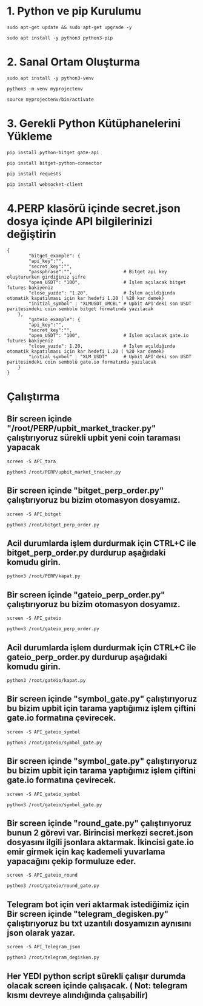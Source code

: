 # 1. Python ve pip Kurulumu
```
sudo apt-get update && sudo apt-get upgrade -y
```
```
sudo apt install -y python3 python3-pip
```

# 2. Sanal Ortam Oluşturma
```
sudo apt install -y python3-venv
```
```
python3 -m venv myprojectenv
```
```
source myprojectenv/bin/activate
```

# 3. Gerekli Python Kütüphanelerini Yükleme
```
pip install python-bitget gate-api
```
```
pip install bitget-python-connector
```
```
pip install requests
```
```
pip install websocket-client
```

# 4.PERP klasörü içinde secret.json dosya içinde API bilgilerinizi değiştirin
```
{
        "bitget_example": {
        "api_key":"",
        "secret_key":"",
        "passphrase":"",                   # Bitget api key oluştururken girdiğiniz şifre
        "open_USDT": "100",                # İşlem açılacak bitget futures bakiyeniz   
        "close_yuzde": "1.20",             # İşlem açıldığında otomatik kapatılması için kar hedefi 1.20 ( %20 kar demek)
        "initial_symbol" : "XLMUSDT_UMCBL" # Upbit API'deki son USDT paritesindeki coin sembolü bitget formatında yazılacak
    },
        "gateio_example": {
        "api_key":"",
        "secret_key":"",
        "open_USDT": "100",                # İşlem açılacak gate.io futures bakiyeniz 
        "close_yuzde": 1.20,               # İşlem açıldığında otomatik kapatılması için kar hedefi 1.20 ( %20 kar demek)
        "initial_symbol" : "XLM_USDT"      # Upbit API'deki son USDT paritesindeki coin sembolü gate.io formatında yazılacak
    }
}
```

# Çalıştırma

## Bir screen içinde "/root/PERP/upbit_market_tracker.py" çalıştırıyoruz sürekli upbit yeni coin taraması yapacak

```
screen -S API_tara
```
```
python3 /root/PERP/upbit_market_tracker.py
```
## Bir screen içinde "bitget_perp_order.py" çalıştırıyoruz bu bizim otomasyon dosyamız.

```
screen -S API_bitget
```
```
python3 /root/bitget_perp_order.py
```

##  Acil durumlarda işlem durdurmak için CTRL+C ile  bitget_perp_order.py durdurup aşağıdaki komudu girin.

```
python3 /root/PERP/kapat.py
```

## Bir screen içinde "gateio_perp_order.py" çalıştırıyoruz bu bizim otomasyon dosyamız.

```
screen -S API_gateio
```
```
python3 /root/gateio_perp_order.py
```

##  Acil durumlarda işlem durdurmak için CTRL+C ile  gateio_perp_order.py durdurup aşağıdaki komudu girin.

```
python3 /root/gateio/kapat.py
```


## Bir screen içinde "symbol_gate.py" çalıştırıyoruz bu bizim upbit için tarama yaptığımız işlem çiftini gate.io formatına çevirecek.

```
screen -S API_gateio_symbol
```
```
python3 /root/gateio/symbol_gate.py
```


## Bir screen içinde "symbol_gate.py" çalıştırıyoruz bu bizim upbit için tarama yaptığımız işlem çiftini gate.io formatına çevirecek.

```
screen -S API_gateio_symbol
```
```
python3 /root/gateio/symbol_gate.py
```



## Bir screen içinde "round_gate.py" çalıştırıyoruz bunun 2 görevi var. Birincisi merkezi secret.json dosyasını ilgili jsonlara aktarmak. İkincisi gate.io emir girmek için kaç kademeli yuvarlama yapacağını çekip formuluze eder.
```
screen -S API_gateio_round
```
```
python3 /root/gateio/round_gate.py
```


## Telegram bot için veri aktarmak istediğimiz için Bir screen içinde "telegram_degisken.py" çalıştırıyoruz bu txt uzantılı dosyamızın aynısını json olarak yazar.

```
screen -S API_Telegram_json
```
```
python3 /root/telegram_degisken.py
```

## Her YEDI python script sürekli çalışır durumda olacak screen içinde çalışacak. ( Not: telegram kısmı devreye alındığında çalışabilir)
